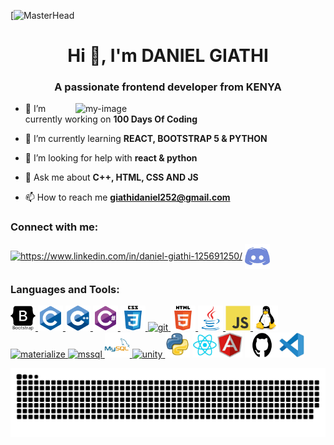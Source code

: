 [![MasterHead](https://usa.bootcampcdn.com/wp-content/uploads/sites/108/2021/03/CDG_blog_post_image_02-2-850x412.jpg)
<h1 align="center">Hi 👋, I'm DANIEL GIATHI</h1>
<h3 align="center">A passionate frontend developer from KENYA</h3>
<img align="right" width="400" alt="my-image" src="https://cdn.dribbble.com/users/1162077/screenshots/3848914/programmer.gif">

- 🔭 I’m currently working on **100 Days Of Coding**

- 🌱 I’m currently learning **REACT, BOOTSTRAP 5 & PYTHON**

- 🤝 I’m looking for help with **react & python**

- 💬 Ask me about **C++, HTML, CSS AND JS**

- 📫 How to reach me **giathidaniel252@gmail.com**

<h3 align="left">Connect with me:</h3>
<p align="left">
  <a href="https://linkedin.com/in/https://www.linkedin.com/in/daniel-giathi-125691250/" target="blank"><img align="center"   src="https://raw.githubusercontent.com/rahuldkjain/github-profile-readme-generator/master/src/images/icons/Social/linked-in-alt.svg" alt="https://www.linkedin.com/in/daniel-giathi-125691250/" height="30" width="40" /></a>
  <a href="https://discord.com/channels/@me/1195041521007874139/" target="blank"><img align="center" src="discord.png"alt="https://www.discord.com/@me/" height="40" width="40" /></a>
</p>

<h3 align="left">Languages and Tools:</h3>
<p align="left"> <a href="https://getbootstrap.com" target="_blank" rel="noreferrer"> <img src="https://raw.githubusercontent.com/devicons/devicon/master/icons/bootstrap/bootstrap-plain-wordmark.svg" alt="bootstrap" width="40" height="40"/> </a> <a href="https://www.cprogramming.com/" target="_blank" rel="noreferrer"> <img src="https://raw.githubusercontent.com/devicons/devicon/master/icons/c/c-original.svg" alt="c" width="40" height="40"/> </a> <a href="https://www.w3schools.com/cpp/" target="_blank" rel="noreferrer"> <img src="https://raw.githubusercontent.com/devicons/devicon/master/icons/cplusplus/cplusplus-original.svg" alt="cplusplus" width="40" height="40"/> </a> <a href="https://www.w3schools.com/cs/" target="_blank" rel="noreferrer"> <img src="https://raw.githubusercontent.com/devicons/devicon/master/icons/csharp/csharp-original.svg" alt="csharp" width="40" height="40"/> </a> <a href="https://www.w3schools.com/css/" target="_blank" rel="noreferrer"> <img src="https://raw.githubusercontent.com/devicons/devicon/master/icons/css3/css3-original-wordmark.svg" alt="css3" width="40" height="40"/> </a> <a href="https://git-scm.com/" target="_blank" rel="noreferrer"> <img src="https://www.vectorlogo.zone/logos/git-scm/git-scm-icon.svg" alt="git" width="40" height="40"/> </a> <a href="https://www.w3.org/html/" target="_blank" rel="noreferrer"> <img src="https://raw.githubusercontent.com/devicons/devicon/master/icons/html5/html5-original-wordmark.svg" alt="html5" width="40" height="40"/> </a> <a href="https://www.java.com" target="_blank" rel="noreferrer"> <img src="https://raw.githubusercontent.com/devicons/devicon/master/icons/java/java-original.svg" alt="java" width="40" height="40"/> </a> <a href="https://developer.mozilla.org/en-US/docs/Web/JavaScript" target="_blank" rel="noreferrer"> <img src="https://raw.githubusercontent.com/devicons/devicon/master/icons/javascript/javascript-original.svg" alt="javascript" width="40" height="40"/> </a> <a href="https://www.linux.org/" target="_blank" rel="noreferrer"> <img src="https://raw.githubusercontent.com/devicons/devicon/master/icons/linux/linux-original.svg" alt="linux" width="40" height="40"/> </a> <a href="https://materializecss.com/" target="_blank" rel="noreferrer"> <img src="https://raw.githubusercontent.com/prplx/svg-logos/5585531d45d294869c4eaab4d7cf2e9c167710a9/svg/materialize.svg" alt="materialize" width="40" height="40"/> </a> <a href="https://www.microsoft.com/en-us/sql-server" target="_blank" rel="noreferrer"> <img src="https://www.svgrepo.com/show/303229/microsoft-sql-server-logo.svg" alt="mssql" width="40" height="40"/> </a> <a href="https://www.mysql.com/" target="_blank" rel="noreferrer"> <img src="https://raw.githubusercontent.com/devicons/devicon/master/icons/mysql/mysql-original-wordmark.svg" alt="mysql" width="40" height="40"/> </a> <a href="https://unity.com/" target="_blank" rel="noreferrer"> <img src="https://www.vectorlogo.zone/logos/unity3d/unity3d-icon.svg" alt="unity" width="40" height="40"/> </a> <a href="https://developer.mozilla.org/en-US/docs/Glossary/Python" target="_blank"><img src="py.png" width="40" height="40"></a> <a href="https://developer.mozilla.org/en-US/docs/Learn/Tools_and_testing/Client-side_JavaScript_frameworks/React_getting_started" target="_blank"><img src="react.png" width="40" height="40"></a><a href="https://developer.mozilla.org/en-US/docs/Learn/Tools_and_testing/Client-side_JavaScript_frameworks/Angular_getting_started" target="_blank"><img src="angular.png" width="40" height="40"></a> <a href="https://developer.mozilla.org/en-US/docs/Learn/Tools_and_testing/GitHub" target="_blank"><img src="github.png" width="55" height="40"></a><a href="https://developer.mozilla.org/en-US/docs/Learn/Tools_and_testing/GitHub" target="_blank"><img src="visual studio.png" width="40" height="40"></a></p>


<p align="center"> <img src="github-contribution-grid-snake.svg"></p>
